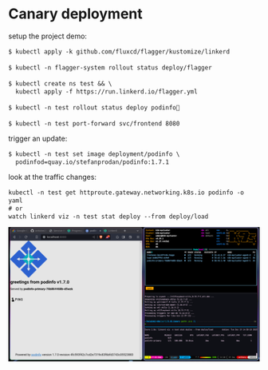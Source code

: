 # Canary deployment

setup the project demo:   

```shell
$ kubectl apply -k github.com/fluxcd/flagger/kustomize/linkerd

$ kubectl -n flagger-system rollout status deploy/flagger

$ kubectl create ns test && \
  kubectl apply -f https://run.linkerd.io/flagger.yml

$ kubectl -n test rollout status deploy podinfo

$ kubectl -n test port-forward svc/frontend 8080
```

trigger an update:   

```shell
$ kubectl -n test set image deployment/podinfo \
  podinfod=quay.io/stefanprodan/podinfo:1.7.1
```

look at the traffic changes:

```shell
kubectl -n test get httproute.gateway.networking.k8s.io podinfo -o yaml
# or
watch linkerd viz -n test stat deploy --from deploy/load
```

![alt](capture.png)

